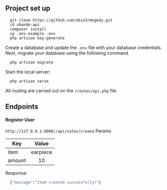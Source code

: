 
## Project set up
```
  git clone https://github.com/obie3/mogedy.git
  cd obande-api
  composer install
  cp .env.example .env
  php artisan key:generate
```

Create a database and update the `.env` file with your database credentials.
Next, migrate your database using the following command.
```
  php artisan migrate
```
Start the local server:
```
  php artisan serve
```

All routing are carried out on the `/routes/api.php` file

## Endpoints

#### Register User
`http://127.0.0.1:8000//api/sales/create`
Params

| Key           | Value         | 
| ------------- |:-------------:|
| item         | earpiece    |
| amount         | 10 |

Response:

```bash
  {"message":"Item created successfully!"}
```

